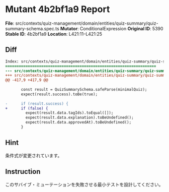 # Mutant 4b2bf1a9 Report

**File**: src/contexts/quiz-management/domain/entities/quiz-summary/quiz-summary-schema.spec.ts
**Mutator**: ConditionalExpression
**Original ID**: 5390
**Stable ID**: 4b2bf1a9
**Location**: L421:11–L421:25

## Diff

```diff
Index: src/contexts/quiz-management/domain/entities/quiz-summary/quiz-summary-schema.spec.ts
===================================================================
--- src/contexts/quiz-management/domain/entities/quiz-summary/quiz-summary-schema.spec.ts	original
+++ src/contexts/quiz-management/domain/entities/quiz-summary/quiz-summary-schema.spec.ts	mutated #5390
@@ -417,9 +417,9 @@
 
       const result = QuizSummarySchema.safeParse(minimalQuiz);
       expect(result.success).toBe(true);
 
-      if (result.success) {
+      if (false) {
         expect(result.data.tagIds).toEqual([]);
         expect(result.data.explanation).toBeUndefined();
         expect(result.data.approvedAt).toBeUndefined();
       }
```

## Hint

条件式が変更されています。

## Instruction

このサバイブ・ミューテーションを失敗させる最小テストを設計してください。

